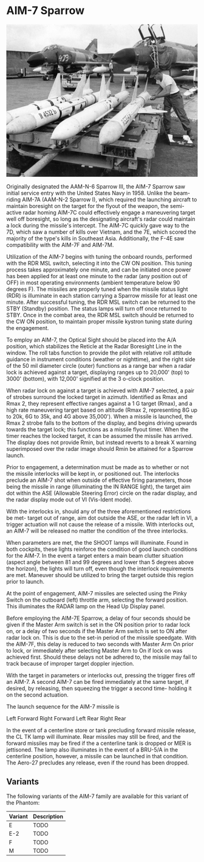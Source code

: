 # AIM-7 Sparrow

![aim7](../../img/aim7.jpg)

Originally designated the AAM-N-6 Sparrow III, the AIM-7 Sparrow saw initial
service entry with the United States Navy in 1958. Unlike the beam-riding AIM-7A
(AAM-N-2 Sparrow I), which required the launching aircraft to maintain boresight
on the target for the flyout of the weapon, the semi-active radar homing AIM-7C
could effectively engage a maneuvering target well off boresight, so long as the
designating aircraft's radar could maintain a lock during the missile's
intercept. The AIM-7C quickly gave way to the 7D, which saw a number of kills
over Vietnam, and the 7E, which scored the majority of the type's kills in
Southeast Asia. Additionally, the F-4E saw compatibility with the AIM-7F and
AIM-7M.

Utilization of the AIM-7 begins with tuning the onboard rounds, performed with
the RDR MSL switch, selecting it into the CW ON position. This tuning process
takes approximately one minute, and can be initiated once power has been applied
for at least one minute to the radar (any position out of OFF) in most operating
environments (ambient temperature below 90 degrees F). The missiles are properly
tuned when the missile status light (RDR) is illuminate in each station carrying
a Sparrow missile for at least one minute. After successful tuning, the RDR MSL
switch can be returned to the STBY (Standby) position. The status lamps will
turn off once returned to STBY. Once in the combat area, the RDR MSL switch
should be returned to the CW ON position, to maintain proper missile kystron
tuning state during the engagement.

To employ an AIM-7, the Optical Sight should be placed into the A/A position,
which stabilizes the Reticle at the Radar Boresight Line in the window. The roll
tabs function to provide the pilot with relative roll attitude guidance in
instrument conditions (weather or nighttime), and the right side of the 50 mil
diameter circle (outer) functions as a range bar when a radar lock is achieved
against a target, displaying ranges up to 20,000' (top) to 3000' (bottom), with
12,000' signified at the 3 o-clock position.

When radar lock on against a target is achieved with AIM-7 selected, a pair of
strobes surround the locked target in azimuth. Identified as Rmax and Rmax 2,
they represent effective ranges against a 1 G target (Rmax), and a high rate
maneuvering target based on altitude (Rmax 2, representing 8G up to 20k, 6G to
35k, and 4G above 35,000'). When a missile is launched, the Rmax 2 strobe falls
to the bottom of the display, and begins driving upwards towards the target
lock; this functions as a missile flyout timer. When the timer reaches the
locked target, it can be assumed the missile has arrived. The display does not
provide Rmin, but instead reverts to a break X warning superimposed over the
radar image should Rmin be attained for a Sparrow launch.

Prior to engagement, a determination must be made as to whether or not the
missile interlocks will be kept in, or positioned out. The interlocks preclude
an AIM-7 shot when outside of effective firing parameters, those being the
missile in range (illuminating the IN RANGE light), the target aim dot within
the ASE (Allowable Steering Error) circle on the radar display, and the radar
display mode out of VI (Vis-Ident mode).

With the interlocks in, should any of the three aforementioned restrictions be
met- target out of range, aim dot outside the ASE, or the radar left in VI, a
trigger actuation will not cause the release of a missile. With interlocks out,
an AIM-7 will be released no matter the condition of the three interlocks.

When parameters are met, the the SHOOT lamps will illuminate. Found in both
cockpits, these lights reinforce the condition of good launch conditions for the
AIM-7. In the event a target enters a main beam clutter situation (aspect angle
between 81 and 99 degrees and lower than 5 degrees above the horizon), the
lights will turn off, even though the interlock requirements are met. Maneuver
should be utilized to bring the target outside this region prior to launch.

At the point of engagement, AIM-7 missiles are selected using the Pinky Switch
on the outboard (left) throttle arm, selecting the forward position. This
illuminates the RADAR lamp on the Head Up Display panel.

Before employing the AIM-7E Sparrow, a delay of four seconds should be given if
the Master Arm switch is set in the ON position prior to radar lock on, or a
delay of two seconds if the Master Arm switch is set to ON after radar lock on.
This is due to the set-in period of the missile speedgate. With the AIM-7F, this
delay is reduced to two seconds with Master Arm On prior to lock, or immediately
after selecting Master Arm to On if lock on was achieved first. Should these
delays not be adhered to, the missile may fail to track because of improper
target doppler injection.

With the target in parameters or interlocks out, pressing the trigger fires off
an AIM-7. A second AIM-7 can be fired immediately at the same target, if
desired, by releasing, then squeezing the trigger a second time- holding it on
the second actuation.

The launch sequence for the AIM-7 missile is

Left Forward Right Forward Left Rear Right Rear

In the event of a centerline store or tank precluding forward missile release,
the CL TK lamp will illuminate. Rear missiles may still be fired, and the
forward missiles may be fired if the a centerline tank is dropped or MER is
jettisoned. The lamp also illuminates in the event of a BRU-5/A in the
centerline position, however, a missile can be launched in that condition. The
Aero-27 precludes any release, even if the round has been dropped.

## Variants

The following variants of the AIM-7 family are available for this variant of the
Phantom:

| Variant | Description |
| ------- | ----------- |
| E       | TODO        |
| E-2     | TODO        |
| F       | TODO        |
| M       | TODO        |
